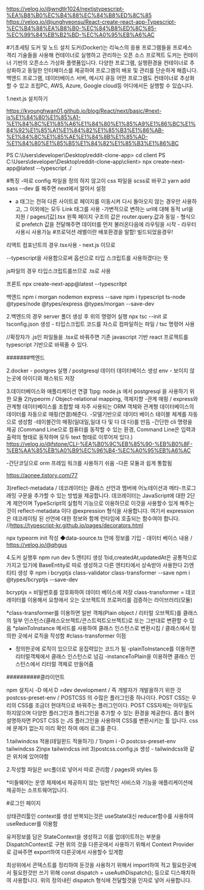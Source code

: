 https://velog.io/@wndtlr1024/nextjstypescript-%EA%B8%B0%EC%B4%88%EC%84%B8%ED%8C%85
https://velog.io/@junghyeonsu/React-create-react-app-Typescript-%EC%B4%88%EA%B8%B0-%EC%84%B8%ED%8C%85-%EC%99%84%EB%B2%BD-%EC%A0%95%EB%A6%AC

#기초세팅
도커 및 노드 설치
도커(Docker)는 리눅스의 응용 프로그램들을 프로세스 격리 기술들을 사용해 컨테이너로 실행하고 관리하는 오픈 소스 프로젝트
도커는 컨테이너 기반의 오픈소스 가상화 플랫폼입니다.
다양한 프로그램, 실행환경을 컨테이너로 추상화하고 동일한 인터페이스를 제공하여 프로그램의 배포 및 관리를 단순하게 해줍니다. 
백엔드 프로그램, 데이터베이스 서버, 메시지 큐등 어떤 프로그램도 컨테이너로 추상화할 수 있고 조립PC, AWS, Azure, Google cloud등 어디에서든 실행할 수 있습니다.

1.next.js 설치하기

https://kyounghwan01.github.io/blog/React/next/basic/#next-js%E1%84%80%E1%85%A1-%E1%84%8C%E1%85%A6%E1%84%80%E1%85%A9%E1%86%BC%E1%84%92%E1%85%A1%E1%84%82%E1%85%B3%E1%86%AB-%E1%84%8C%E1%85%AE%E1%84%8B%E1%85%AD-%E1%84%80%E1%85%B5%E1%84%82%E1%85%B3%E1%86%BC

PS C:\Users\developer\Desktop\reddit-clone-app> cd client
PS C:\Users\developer\Desktop\reddit-clone-app\client>  npx create-next-app@latest --typescript ./

#특징
-따로 config 파일을 정의 하지 않고이 css 파일을 scss로 바꾸고 yarn add sass --dev 를 해주면 next에서 알아서 설정
- a 태그는 전혀 다른 사이트로 페이지를 이동시켜 다시 돌아오지 않는 경우만 사용하고, 그 이외에는 모두 Link 태그를 사용
-가변적으로 변하는 url에 대해 동적 url을 지원 / pages/[값].tsx 왼쪽 페이지 구조의 값은 router.query.값과 동일
-<Link prefetch href="..."> 형식으로 prefetch 값을 전달해주면 데이터를 먼저 불러온다음에 라우팅을 시작 - 라우터 사용시 사용가능
#프로덕션 레벨이란 배포환경을 말함! 빌드되었을경우!

리액트 컴포넌트의 경우.tsx사용 - next.js 이므로

--typescript을 사용함으로써 옵션으로 타입 스크립트를 사용하겠다는 뜻

js파일의 경우 타입스크립트를쓰므로 .ts로 사용


프론트
npx create-next-app@latest --typescritpt

백엔드
npm i morgan nodemon express --save
npm i typescript ts-node @types/node @types/express @types/morgan --save-dev


2.백엔드의 경우 server 폴더 생성 후 위의 명령어 실행
npx tsc --init 로 tsconfig.json 생성 - 타입스크립트 코드를 자스로 컴파일하는 파일 / tsc 명령어 사용




//확장자가 .js인 파일들을 .tsx로 바꿔주면 기존 javascript 기반 react 프로젝트를 typescript 기반으로 바꿔줄 수 있다.

#######백엔드

2.docker - postgres 실행 / postgresql 데이터 데이터베이스 생성
env - 보이지 않는곳에 아이디와 패스워드 저장


3.데이터베이스와 애플리케이션 연결
1)pg: node.js 에서 postgresql 을 사용하기 위한 모듈
2)typeorm / Object-relational mapping, 객체지향 -관계 매핑 / express와 관계형 데이터베이스를 조합할 때 자주 사용되는 ORM
객체와 관계형 데이터베이스의 데이터를 자동으로 매핑(연결)해준다.
-모델기반으로 데이터 베이스 테이블 체계를 자동으로 생성함
-테이블간의 매핑(일대일,일대 다 및 다 대 다)를 만듬
-간단한 cli 명령을 제공
 (Command Line으로 컴퓨터를 동작할 수 있는 환경, Command Line은 입력과 출력의 형태로 동작하며 모두 text 형태로 이루어져 있다.)
 https://velog.io/@fstone/CLI-%EA%B0%9C%EB%85%90-%EB%B0%8F-%EB%AA%85%EB%A0%B9%EC%96%B4-%EC%A0%95%EB%A6%AC
 
-간단코딩으로 orm 프레임 워크를 사용하기 쉬움
-다른 모듈과 쉽게 통합됨
 
https://aonee.tistory.com/77
 
3)reflect-metadata / 데코레이터는 클래스 선언과 멤버에 어노테이션과 메타-프로그래밍 구문을 추가할 수 있는 방법을 제공합니다.
 데코레이터는 JavaScript에 대한 2단계 제안이며 TypeScript의 실험적 기능으로 이용하므로 이것을 사용할수 있게 해주는것이 reflect-metadata 이다
@expression 형식을 사용합니다. 여기서 expression은 데코레이팅 된 선언에 대한 정보와 함께 런타임에 호출되는 함수여야 합니다.
//https://typescript-kr.github.io/pages/decorators.html

npx typeorm init 작성
◆data-source.ts 안에 정보를 기입 - 데이터 베이스 내용 / https://velog.io/@qhgus

4.도커 실행후 npm run dev
5.엔티티 생성
1)id,createdAt,updatedAt은 공통적으로 가지고 있기에 BaseEntity로 따로 생성하고 다른 엔티티에서 상속받아 사용한다
2)엔티티 생성 후 
npm i bcryptjs class-validator class-transformer --save
npm i @types/bcryptjs --save-dev

bcryptjs = 비밀번호를 암호화하여 데이터 베이스에 저장
class-transformer = 데코레이터를 이용해서 요청에서 오는 오브젝트의 프로퍼리를 검증하는 라이브러리(모듈)

*class-transformer를 이용하면 일반 객체(Plain object / 리터럴 오브젝트)를 클래스의 일부 인스턴스(클래스오브젝트/콘스트럭트오브젝트)로 또는 그반대로 변환할 수 있음
*plainToInstance 메서드를 사용하여 클래스 인스턴스로 변환시킴 / 클래스에서 정의한 곳에서 로직을 작성함
#class-transformer 이점
- 정의한곳에 로직이 있으므로 응집력있는 코드가 됨
-plainToInstance를 이용하면 리터럴객체에서 클래스 인스턴스로 넘김
-instanceToPlain을 이용하면 클래스 인스턴스에서 리터럴 객체로 만들어줌

##########클라이언트

npm 설치시 -D 에서 D =dev development / 즉 개발자가 개발을하기 위한 것
postcss-preset-env / POSTCSS 의 수많은 플러그인중 하나이다.
POST CSS는 우리의 CSS를 조금더 현대적으로 바꿔주는 플러그인이다.
POST CSS자체는 아무일도 하지않으며 다양한 플러그인과 플러그인을 추가할 수 있는 환경을 제공한다.
좀더 풀어 설명하자면 POST CSS 는 JS 플러그인을 사용하여 CSS를 변환시키는 툴 입니다.
css에 문제가 없는지 미리 확인 하여 에러 로그를 준다.

1.tailwindcss 적용(테일윈드 적용하기) / 
1)npm i -D postcss-preset-env  tailwindcss
2)npx tailwindcss init
3)postcss.config.js 생성 - tailwindcss와 같은 위치에 있어야함

2.작성할 파일은 src폴더로 넣어서 따로 관리함 / pages와 styles 등 

*미들웨어는 운영 체제에서 제공하지 않는 일반적인 서비스와 기능을 애플리케이션에 제공하는 소프트웨어입니다. 

#로그인 페이지

상태관리툴인 context를 생성
반복되는것은 useState대신 reducer함수를 사용하여 useReducer를 이용함


유저정보를 담은 StateContext을 생성하고 이를 업데이트하는 부분을 DispatchContext로 구현
위의 것을 다른곳에서 사용하기 위해서 Context Provider로 감싸주면 export하여 다른곳에서 사용할수 있게함

최상위에서 콘텍스트를 정리하여 둔것을 사용하기 위해서 import하여 적고 
필요한곳에서 필요한것만 쓰기 위해 const dispatch = useAuthDispatch(); 등으로 디스패치하여 사용합니다.
위의 정의내린 dispatch 형식에 전달할것을 인자로 넣어 사용합니다.
